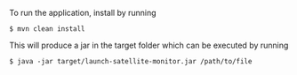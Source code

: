 To run the application, install by running

```
$ mvn clean install
```

This will produce a jar in the target folder which can be executed by running

```
$ java -jar target/launch-satellite-monitor.jar /path/to/file
```

